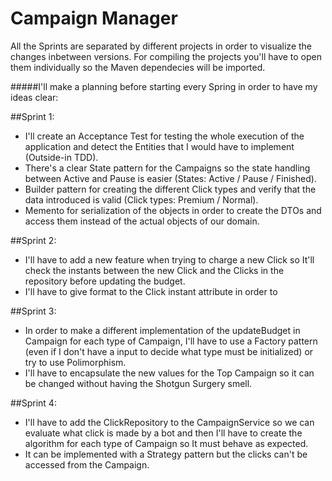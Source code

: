 # Campaign Manager

All the Sprints are separated by different projects in order to visualize the changes inbetween versions. 
For compiling the projects you'll have to open them individually so the Maven dependecies will be imported.

#####I'll make a planning before starting every Spring in order to have my ideas clear:

##Sprint 1: 
- I'll create an Acceptance Test for testing the whole execution of the application and detect the Entities that I would have to implement (Outside-in TDD).
- There's a clear State pattern for the Campaigns so the state handling between Active and Pause is easier (States: Active / Pause / Finished). 
- Builder pattern for creating the different Click types and verify that the data introduced is valid (Click types: Premium / Normal). 
- Memento for serialization of the objects in order to create the DTOs and access them instead of the actual objects of our domain.

##Sprint 2: 
- I'll have to add a new feature when trying to charge a new Click so It'll check the instants between the new Click and the Clicks in the repository before updating the budget.
- I'll have to give format to the Click instant attribute in order to 

##Sprint 3:
- In order to make a different implementation of the updateBudget in Campaign for each type of Campaign, I'll have to use a Factory pattern (even if I don't have a input to decide what type must be initialized) or try to use Polimorphism.
- I'll have to encapsulate the new values for the Top Campaign so it can be changed without having the Shotgun Surgery smell. 

##Sprint 4:
- I'll have to add the ClickRepository to the CampaignService so we can evaluate what click is made by a bot and then I'll have to create the algorithm for each type of Campaign so It must behave as expected.
- It can be implemented with a Strategy pattern but the clicks can't be accessed from the Campaign.
